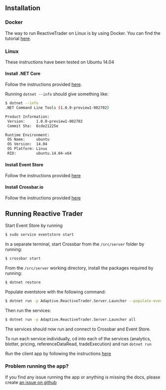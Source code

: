 ## Installation

### Docker

The way to run ReactiveTrader on Linux is by using Docker. You can find the tutorial [here](https://github.com/AdaptiveConsulting/ReactiveTraderCloud/blob/master/docs/deployment/readme.md).


### Linux 

These instructions have been tested on Ubuntu 14.04


#### Install .NET Core

Follow the instructions provided [here](https://www.microsoft.com/net).

Running `dotnet --info` should give something like:

```sh
$ dotnet --info
.NET Command Line Tools (1.0.0-preview1-002702)

Product Information:
 Version:     1.0.0-preview1-002702
 Commit Sha:  6cde21225e

Runtime Environment:
 OS Name:     ubuntu
 OS Version:  14.04
 OS Platform: Linux
 RID:         ubuntu.14.04-x64
```


#### Install Event Store

Follow the instructions provided [here](http://docs.geteventstore.com/server/3.6.0/installing-from-debian-repositories/)


#### Install Crossbar.io

Follow the instructions provided [here](http://crossbar.io/docs/Installation-on-Ubuntu/)


## Running Reactive Trader

Start Event Store by running

```bash
$ sudo service eventstore start
```

In a separate terminal, start Crossbar from the `/src/server` folder by running:

```bash
$ crossbar start
```

From the `/src/server` working directory, install the packages required by running:

```bash
$ dotnet restore
```

Populate eventstore with the following command:

```bash
$ dotnet run -p Adaptive.ReactiveTrader.Server.Launcher --populate-eventstore
```

Then run the services:

```bash
$ dotnet run -p Adaptive.ReactiveTrader.Server.Launcher all
```

The services should now run and connect to Crossbar and Event Store.

To run each service individually, cd into each of the services (analytics, blotter, pricing, referenceDataRead, tradeExecution) and run `dotnet run`

Run the client app by following the instructions [here](../client.md)

### Problem running the app?

If you find any issue running the app or anything is missing the docs, please create [an issue on github](https://github.com/AdaptiveConsulting/ReactiveTraderCloud/issues)
